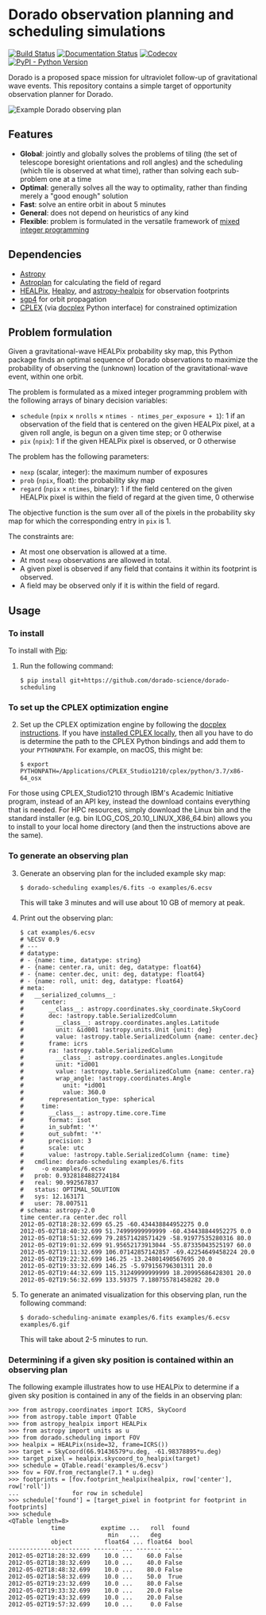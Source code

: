 # Dorado observation planning and scheduling simulations

[![Build Status](https://github.com/nasa/dorado-scheduling/actions/workflows/build-and-test.yml/badge.svg)](https://github.com/nasa/dorado-scheduling/actions)
[![Documentation Status](https://readthedocs.org/projects/dorado-scheduling/badge/?version=latest)](https://dorado-scheduling.readthedocs.io/en/latest/?badge=latest)
[![Codecov](https://img.shields.io/codecov/c/github/nasa/dorado-scheduling)](https://app.codecov.io/gh/nasa/dorado-scheduling)
[![PyPI - Python Version](https://img.shields.io/pypi/pyversions/dorado-scheduling)](https://pypi.org/project/dorado-scheduling/)

Dorado is a proposed space mission for ultraviolet follow-up of gravitational
wave events. This repository contains a simple target of opportunity
observation planner for Dorado.

![Example Dorado observing plan](examples/6.gif)

## Features

*   **Global**: jointly and globally solves the problems of tiling (the set of
    telescope boresight orientations and roll angles) and the scheduling (which
    tile is observed at what time), rather than solving each sub-problem one at
    a time
*   **Optimal**: generally solves all the way to optimality, rather than
    finding merely a "good enough" solution
*   **Fast**: solve an entire orbit in about 5 minutes
*   **General**: does not depend on heuristics of any kind
*   **Flexible**: problem is formulated in the versatile framework of
    [mixed integer programming]

## Dependencies

*   [Astropy]
*   [Astroplan] for calculating the field of regard
*   [HEALPix], [Healpy], and [astropy-healpix] for observation footprints
*   [sgp4] for orbit propagation
*   [CPLEX] (via [docplex] Python interface) for constrained optimization

## Problem formulation

Given a gravitational-wave HEALPix probability sky map, this Python package
finds an optimal sequence of Dorado observations to maximize the probability of
observing the (unknown) location of the gravitational-wave event, within one
orbit.

The problem is formulated as a mixed integer programming problem with the
following arrays of binary decision variables:

*   `schedule` (`npix` × `nrolls` × `ntimes - ntimes_per_exposure + 1`): 1 if
    an observation of the field that is centered on the given HEALPix pixel, at
    a given roll angle, is begun on a given time step; or 0 otherwise
*   `pix` (`npix`): 1 if the given HEALPix pixel is observed, or 0
    otherwise

The problem has the following parameters:

*   `nexp` (scalar, integer): the maximum number of exposures
*   `prob` (`npix`, float): the probability sky map
*   `regard` (`npix` × `ntimes`, binary): 1 if the field centered on
    the given HEALPix pixel is within the field of regard at the given time, 0
    otherwise

The objective function is the sum over all of the pixels in the probability sky
map for which the corresponding entry in `pix` is 1.

The constraints are:
*   At most one observation is allowed at a time.
*   At most `nexp` observations are allowed in total.
*   A given pixel is observed if any field that contains it within its
    footprint is observed.
*   A field may be observed only if it is within the field of regard.

## Usage

### To install

To install with [Pip]:

1.  Run the following command:

        $ pip install git+https://github.com/dorado-science/dorado-scheduling

### To set up the CPLEX optimization engine

2.  Set up the CPLEX optimization engine by following the
    [docplex instructions]. If you have [installed CPLEX locally], then all you
    have to do is determine the path to the CPLEX Python bindings and add them
    to your `PYTHONPATH`. For example, on macOS, this might be:

        $ export PYTHONPATH=/Applications/CPLEX_Studio1210/cplex/python/3.7/x86-64_osx

For those using CPLEX_Studio1210 through IBM's Academic Initiative program,
instead of an API key, instead the download contains everything that is
needed. For HPC resources, simply download the Linux bin and the standard
installer (e.g. bin ILOG_COS_20.10_LINUX_X86_64.bin) allows you to install
to your local home directory (and then the instructions above are the same).

### To generate an observing plan

3.  Generate an observing plan for the included example sky map:

        $ dorado-scheduling examples/6.fits -o examples/6.ecsv

    This will take 3 minutes and will use about 10 GB of memory at peak.

4.  Print out the observing plan:

        $ cat examples/6.ecsv 
        # %ECSV 0.9
        # ---
        # datatype:
        # - {name: time, datatype: string}
        # - {name: center.ra, unit: deg, datatype: float64}
        # - {name: center.dec, unit: deg, datatype: float64}
        # - {name: roll, unit: deg, datatype: float64}
        # meta:
        #   __serialized_columns__:
        #     center:
        #       __class__: astropy.coordinates.sky_coordinate.SkyCoord
        #       dec: !astropy.table.SerializedColumn
        #         __class__: astropy.coordinates.angles.Latitude
        #         unit: &id001 !astropy.units.Unit {unit: deg}
        #         value: !astropy.table.SerializedColumn {name: center.dec}
        #       frame: icrs
        #       ra: !astropy.table.SerializedColumn
        #         __class__: astropy.coordinates.angles.Longitude
        #         unit: *id001
        #         value: !astropy.table.SerializedColumn {name: center.ra}
        #         wrap_angle: !astropy.coordinates.Angle
        #           unit: *id001
        #           value: 360.0
        #       representation_type: spherical
        #     time:
        #       __class__: astropy.time.core.Time
        #       format: isot
        #       in_subfmt: '*'
        #       out_subfmt: '*'
        #       precision: 3
        #       scale: utc
        #       value: !astropy.table.SerializedColumn {name: time}
        #   cmdline: dorado-scheduling examples/6.fits
        #     -o examples/6.ecsv
        #   prob: 0.9328184882724184
        #   real: 90.992567837
        #   status: OPTIMAL_SOLUTION
        #   sys: 12.163171
        #   user: 78.007511
        # schema: astropy-2.0
        time center.ra center.dec roll
        2012-05-02T18:28:32.699 65.25 -60.434438844952275 0.0
        2012-05-02T18:40:32.699 51.74999999999999 -60.434438844952275 0.0
        2012-05-02T18:51:32.699 79.28571428571429 -58.91977535280316 80.0
        2012-05-02T19:01:32.699 91.95652173913044 -55.87335043525197 60.0
        2012-05-02T19:11:32.699 106.07142857142857 -69.42254649458224 20.0
        2012-05-02T19:22:32.699 146.25 -13.24801490567695 20.0
        2012-05-02T19:33:32.699 146.25 -5.979156796301311 20.0
        2012-05-02T19:44:32.699 115.31249999999999 18.20995686428301 20.0
        2012-05-02T19:56:32.699 133.59375 7.180755781458282 20.0

5.  To generate an animated visualization for this observing plan, run the
    following command:

        $ dorado-scheduling-animate examples/6.fits examples/6.ecsv examples/6.gif

    This will take about 2-5 minutes to run.

### Determining if a given sky position is contained within an observing plan

The following example illustrates how to use HEALPix to determine if a given
sky position is contained in any of the fields in an observing plan:

```pycon
>>> from astropy.coordinates import ICRS, SkyCoord
>>> from astropy.table import QTable
>>> from astropy_healpix import HEALPix
>>> from astropy import units as u
>>> from dorado.scheduling import FOV
>>> healpix = HEALPix(nside=32, frame=ICRS())
>>> target = SkyCoord(66.91436579*u.deg, -61.98378895*u.deg)
>>> target_pixel = healpix.skycoord_to_healpix(target)
>>> schedule = QTable.read('examples/6.ecsv')
>>> fov = FOV.from_rectangle(7.1 * u.deg)
>>> footprints = [fov.footprint_healpix(healpix, row['center'], row['roll'])
...               for row in schedule]
>>> schedule['found'] = [target_pixel in footprint for footprint in footprints]
>>> schedule
<QTable length=8>
            time          exptime ...   roll  found
                            min   ...   deg        
            object         float64 ... float64  bool
----------------------- ------- ... ------- -----
2012-05-02T18:28:32.699    10.0 ...    60.0 False
2012-05-02T18:38:32.699    10.0 ...    40.0 False
2012-05-02T18:48:32.699    10.0 ...    80.0 False
2012-05-02T18:58:32.699    10.0 ...    50.0  True
2012-05-02T19:23:32.699    10.0 ...    80.0 False
2012-05-02T19:33:32.699    10.0 ...    20.0 False
2012-05-02T19:43:32.699    10.0 ...    20.0 False
2012-05-02T19:57:32.699    10.0 ...     0.0 False
```

[Pip]: https://pip.pypa.io
[mixed integer programming]: https://en.wikipedia.org/wiki/Integer_programming
[Astropy]: https://www.astropy.org
[Astroplan]: https://github.com/astropy/astroplan
[HEALPix]: https://healpix.jpl.nasa.gov
[astropy-healpix]: https://github.com/astropy/astropy-healpix
[Healpy]: https://github.com/healpy/healpy
[sgp4]: https://pypi.org/project/sgp4/
[install Poetry]: https://python-poetry.org/docs/#installation
[CPLEX]: https://www.ibm.com/products/ilog-cplex-optimization-studio
[docplex]: https://ibmdecisionoptimization.github.io/docplex-doc/
[docplex instructions]: https://ibmdecisionoptimization.github.io/docplex-doc/mp/getting_started.html
[installed CPLEX locally]: https://ibmdecisionoptimization.github.io/docplex-doc/mp/getting_started.html#using-ibm-ilog-cplex-optimization-studio-on-your-computer
